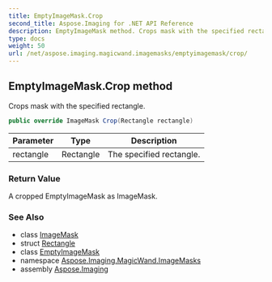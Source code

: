 ```yaml
---
title: EmptyImageMask.Crop
second_title: Aspose.Imaging for .NET API Reference
description: EmptyImageMask method. Crops mask with the specified rectangle
type: docs
weight: 50
url: /net/aspose.imaging.magicwand.imagemasks/emptyimagemask/crop/
---
```

## EmptyImageMask.Crop method

Crops mask with the specified rectangle.

```csharp
public override ImageMask Crop(Rectangle rectangle)
```

| Parameter | Type | Description |
| --- | --- | --- |
| rectangle | Rectangle | The specified rectangle. |

### Return Value

A cropped EmptyImageMask as ImageMask.

### See Also

* class [ImageMask](../../imagemask/)
* struct [Rectangle](../../../aspose.imaging/rectangle/)
* class [EmptyImageMask](../)
* namespace [Aspose.Imaging.MagicWand.ImageMasks](../../emptyimagemask/)
* assembly [Aspose.Imaging](../../../)


